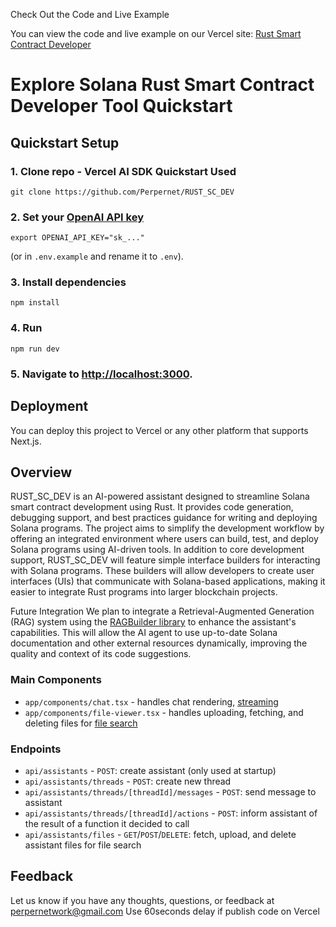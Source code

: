 Check Out the Code and Live Example

You can view the code and live example on our Vercel site: [Rust Smart Contract Developer](https://rust-sc-dev.vercel.app/)

# Explore Solana Rust Smart Contract Developer Tool Quickstart

## Quickstart Setup

### 1. Clone repo - Vercel AI SDK Quickstart Used

```shell
git clone https://github.com/Perpernet/RUST_SC_DEV
```

### 2. Set your [OpenAI API key](https://platform.openai.com/api-keys)

```shell
export OPENAI_API_KEY="sk_..."
```

(or in `.env.example` and rename it to `.env`).

### 3. Install dependencies

```shell
npm install
```

### 4. Run

```shell
npm run dev
```

### 5. Navigate to [http://localhost:3000](http://localhost:3000).

## Deployment

You can deploy this project to Vercel or any other platform that supports Next.js.


## Overview

RUST_SC_DEV is an AI-powered assistant designed to streamline Solana smart contract development using Rust. It provides code generation, debugging support, and best practices guidance for writing and deploying Solana programs. The project aims to simplify the development workflow by offering an integrated environment where users can build, test, and deploy Solana programs using AI-driven tools.
In addition to core development support, RUST_SC_DEV will feature simple interface builders for interacting with Solana programs. These builders will allow developers to create user interfaces (UIs) that communicate with Solana-based applications, making it easier to integrate Rust programs into larger blockchain projects.

Future Integration
We plan to integrate a Retrieval-Augmented Generation (RAG) system using the [RAGBuilder library](https://github.com/KruxAI/ragbuilder?tab=readme-ov-file) to enhance the assistant's capabilities. This will allow the AI agent to use up-to-date Solana documentation and other external resources dynamically, improving the quality and context of its code suggestions.



### Main Components

- `app/components/chat.tsx` - handles chat rendering, [streaming](https://platform.openai.com/docs/assistants/overview?context=with-streaming)
- `app/components/file-viewer.tsx` - handles uploading, fetching, and deleting files for [file search](https://platform.openai.com/docs/assistants/tools/file-search)

### Endpoints

- `api/assistants` - `POST`: create assistant (only used at startup)
- `api/assistants/threads` - `POST`: create new thread
- `api/assistants/threads/[threadId]/messages` - `POST`: send message to assistant
- `api/assistants/threads/[threadId]/actions` - `POST`: inform assistant of the result of a function it decided to call
- `api/assistants/files` - `GET`/`POST`/`DELETE`: fetch, upload, and delete assistant files for file search

## Feedback

Let us know if you have any thoughts, questions, or feedback at perpernetwork@gmail.com
Use 60seconds delay if publish code on Vercel

